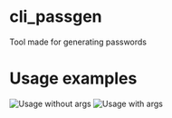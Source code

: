 # cli_passgen

Tool made for generating passwords

# Usage examples
![Usage without args](https://ibb.co/GpwX9V8)
![Usage with args](https://ibb.co/hsZLd1P)
